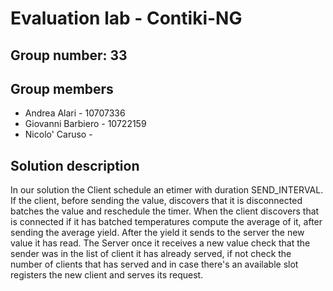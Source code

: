 # Evaluation lab - Contiki-NG

## Group number: 33

## Group members

- Andrea Alari - 10707336
- Giovanni Barbiero - 10722159
- Nicolo' Caruso - 

## Solution description
In our solution the Client schedule an etimer with duration SEND_INTERVAL.
If the client, before sending the value, discovers that it is disconnected batches the value and reschedule the timer.
When the client discovers that is connected if it has batched temperatures compute the average of it, after sending the 
average yield. After the yield it sends to the server the new value it has read.
The Server once it receives a new value check that the sender was in the list of client it has already served, if not
check the number of clients that has served and in case there's an available slot registers the new client and serves its
request.
